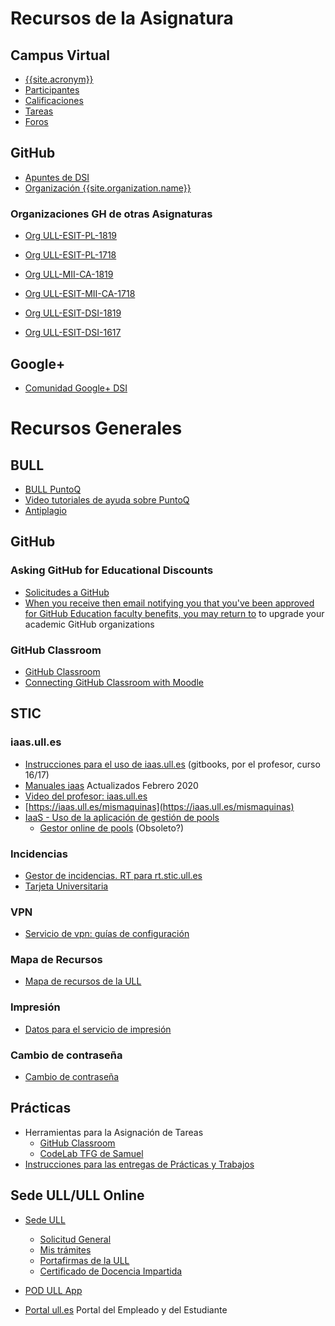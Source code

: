 # Recursos de la Asignatura

## Campus Virtual

* [{{site.acronym}}]({{site.campus_virtual}})
* [Participantes]({{site.participantes}})
* [Calificaciones]({{site.calificador}})
* [Tareas]({{site.tareas}})
* [Foros]({{site.foros}})


## GitHub

* [Apuntes de DSI]({{site.url}})
* [Organización {{site.organization.name}}]({{site.organization.url}})

### Organizaciones GH de otras Asignaturas

* [Org ULL-ESIT-PL-1819](https://github.com/ULL-ESIT-PL-1819)
* [Org ULL-ESIT-PL-1718](https://github.com/ULL-ESIT-PL-1718)

* [Org ULL-MII-CA-1819](https://github.com/ULL-MII-CA-1819)
* [Org ULL-ESIT-MII-CA-1718](https://github.com/ULL-ESIT-MII-CA-1718)

* [Org ULL-ESIT-DSI-1819](https://github.com/ULL-ESIT-DSI-1819)
* [Org ULL-ESIT-DSI-1617](https://github.com/ULL-ESIT-DSI-1617)




## Google+

* [Comunidad Google+ DSI](https://plus.google.com/u/2/communities/101210698918846038099)

# Recursos Generales

## BULL

* [BULL PuntoQ](https://www.ull.es/servicios/biblioteca/servicios/puntoq/)
* [Video tutoriales de ayuda sobre PuntoQ](https://www.ull.es/servicios/biblioteca/servicios/videotutoriales-de-puntoq/)
* [Antiplagio]( https://www.ull.es/servicios/biblioteca/antiplagio/)

## GitHub

### Asking GitHub for Educational Discounts

* [Solicitudes a GitHub](https://education.github.com/discount_requests/new)
* [When you receive then email notifying you that you've been approved for GitHub Education faculty benefits, you may return to](https://education.github.com/benefits) to upgrade your academic GitHub organizations

### GitHub Classroom

* [GitHub Classroom](https://classroom.github.com/classrooms/)
* [Connecting GitHub Classroom with Moodle](connecting-gh-classroom-with-moodle)

## STIC

### iaas.ull.es

* [Instrucciones para el uso de iaas.ull.es](https://casianorodriguezleon.gitbooks.io/ull-esit-1617/recursos/iaas.html) (gitbooks, por el profesor, curso 16/17)
* [Manuales iaas](https://goo.gl/noagxg) Actualizados Febrero 2020
* [Video del profesor: iaas.ull.es](https://youtu.be/qKHgbV0lYbA)
* [https://iaas.ull.es/mismaquinas](https://iaas.ull.es/mismaquinas) 
* [IaaS - Uso de la aplicación de gestión de pools](https://docs.google.com/document/d/13vP4bd5LhnfNJvV6ncz20ZNTXfeg8ehWbw_ECkn4MAY/edit#)
  - [Gestor online de pools](https://iaas.ull.es/ovirtadmin/admin/) (Obsoleto?)



### Incidencias

- [Gestor de incidencias. RT para rt.stic.ull.es](https://usuarios.ull.es/rt/SelfService/)
- [Tarjeta Universitaria](https://www.ull.es/tarjeta/)

### VPN

- [Servicio de vpn: guías de configuración](https://www.ull.es/servicios/stic/2016/05/10/servicio-de-vpn-de-la-ull/)

### Mapa de Recursos

- [Mapa de recursos de la ULL](https://www.ull.es/donde/)

### Impresión

* [Datos para el servicio de impresión](https://usuarios.ull.es/autogestion/valores_impresion/)

### Cambio de contraseña

* [Cambio de contraseña](https://usuarios.ull.es/autogestion/cambio_password_google/)


## Prácticas

* Herramientas para la Asignación de Tareas
  * [GitHub Classroom](https://classroom.github.com/classrooms/)
  * [CodeLab TFG de Samuel](https://codelab-tfg1718.herokuapp.com/)
* [Instrucciones para las entregas de Prácticas y Trabajos](https://casianorodriguezleon.gitbooks.io/ull-esit-1617/content/instrucciones/)

## Sede ULL/ULL Online

* [Sede ULL](https://sede.ull.es/)
    - [Solicitud General](https://sede.ull.es/ecivilis-site/catalog/showProcedure/229)
    - [Mis trámites](https://sede.ull.es/ecivilis-site/records/myRecords)
    - [Portafirmas de la ULL](https://sede.ull.es/ecivilis-signature-inbox-application/inbox.html)
    - [Certificado de Docencia Impartida](https://sede.ull.es/ecivilis-site/catalog/showProcedure/550?fbclid=IwAR27HUuu8SbYKpsnoR3RCPzHzCvaMpDqW1ZxB4jeljRLz1SreHgxv1aJqZc)

* [POD ULL App](https://www.ull.es/apps/pod/)
  
* [Portal ull.es](portal.ull.es) Portal del Empleado y del Estudiante
